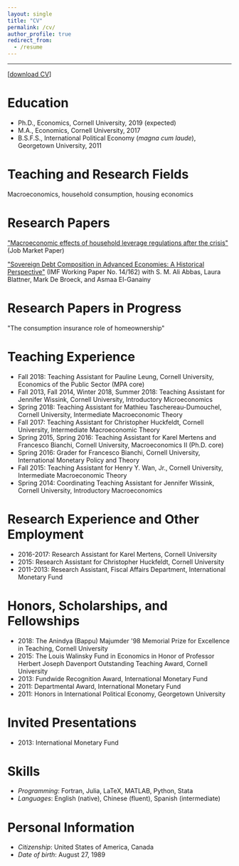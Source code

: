 ```yaml
---
layout: single
title: "CV"
permalink: /cv/
author_profile: true
redirect_from:
  - /resume
---
```

---
[[download CV](http://malin-hu.github.io/files/MH_CV.pdf)]  

Education
======
* Ph.D., Economics, Cornell University, 2019 (expected)
* M.A., Economics, Cornell University, 2017
* B.S.F.S., International Political Economy (_magna cum laude_), Georgetown University, 2011

Teaching and Research Fields
=====
Macroeconomics, household consumption, housing economics

Research Papers
====
["Macroeconomic effects of household leverage regulations after the crisis"](https://malin-hu.github.io/files/MH_JMP_181023.pdf) (Job Market Paper)

["Sovereign Debt Composition in Advanced Economies: A Historical Perspective"](https://malin-hu.github.io/files/sovereign_debt_composition.pdf) (IMF Working Paper No. 14/162) with S. M. Ali Abbas, Laura Blattner, Mark De Broeck, and Asmaa El-Ganainy

Research Papers in Progress
=====
"The consumption insurance role of homeownership"

Teaching Experience
=====
* Fall 2018: Teaching Assistant for Pauline Leung, Cornell University, Economics of the Public Sector (MPA core)
* Fall 2013, Fall 2014, Winter 2018, Summer 2018: Teaching Assistant for Jennifer Wissink, Cornell University, Introductory Microeconomics
* Spring 2018: Teaching Assistant for Mathieu Taschereau-Dumouchel, Cornell University, Intermediate Macroeconomic Theory
* Fall 2017: Teaching Assistant for Christopher Huckfeldt, Cornell University, Intermediate Macroeconomic Theory
* Spring 2015, Spring 2016: Teaching Assistant for Karel Mertens and Francesco Bianchi, Cornell University, Macroeconomics II (Ph.D. core)
* Spring 2016: Grader for Francesco Bianchi, Cornell University, International Monetary Policy and Theory
* Fall 2015: Teaching Assistant for Henry Y. Wan, Jr., Cornell University, Intermediate Macroeconomic Theory
* Spring 2014: Coordinating Teaching Assistant for Jennifer Wissink, Cornell University, Introductory Macroeconomics

Research Experience and Other Employment
=====
* 2016-2017: Research Assistant for Karel Mertens, Cornell University
* 2015: Research Assistant for Christopher Huckfeldt, Cornell University
* 2011-2013: Research Assistant, Fiscal Affairs Department, International Monetary Fund

Honors, Scholarships, and Fellowships
======
* 2018: The Anindya (Bappu) Majumder '98 Memorial Prize for Excellence in Teaching, Cornell University
* 2015: The Louis Walinsky Fund in Economics in Honor of Professor Herbert Joseph Davenport Outstanding Teaching Award, Cornell University
* 2013: Fundwide Recognition Award, International Monetary Fund
* 2011: Departmental Award, International Monetary Fund
* 2011: Honors in International Political Economy, Georgetown University

Invited Presentations
=====
* 2013: International Monetary Fund

Skills
======
* _Programming_: Fortran, Julia, LaTeX, MATLAB, Python, Stata
* _Languages_: English (native), Chinese (fluent), Spanish (intermediate)

Personal Information
====
* _Citizenship_: United States of America, Canada
* _Date of birth_: August 27, 1989

